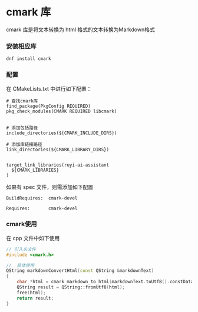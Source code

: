 # cmark 库
cmark 库是将文本转换为 html 格式的文本转换为Markdown格式

### 安装相应库
```
dnf install cmark
```

### 配置
在 CMakeLists.txt 中进行如下配置：
```
# 查找cmark库
find_package(PkgConfig REQUIRED)
pkg_check_modules(CMARK REQUIRED libcmark)


# 添加包括路径
include_directories(${CMARK_INCLUDE_DIRS})

# 添加库链接路径
link_directories(${CMARK_LIBRARY_DIRS})


target_link_libraries(ruyi-ai-assistant
  ${CMARK_LIBRARIES}
)

```

如果有 spec 文件，则需添加如下配置
```
BuildRequires:  cmark-devel

Requires:       cmark-devel
```

### cmark使用
在 cpp 文件中如下使用
```c++
// 引入头文件
#include <cmark.h>

//  具体使用
QString markdownConvertHtml(const QString &markdownText)
{
    char *html = cmark_markdown_to_html(markdownText.toUtf8().constData(), markdownText.toUtf8().size(), CMARK_OPT_DEFAULT);
    QString result = QString::fromUtf8(html);
    free(html);
    return result;
}
```